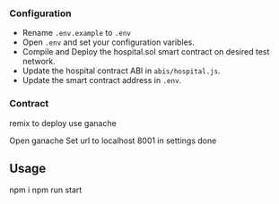 ### Configuration
- Rename `.env.example` to `.env`
- Open `.env` and set your configuration varibles.
- Compile and Deploy the hospital.sol smart contract on desired test network.
- Update the hospital contract ABI in `abis/hospital.js`.
- Update the smart contract address in `.env`.

### Contract
remix to deploy
use ganache


Open ganache
Set url to localhost 8001 in settings 
done


## Usage
npm i
npm run start


  







